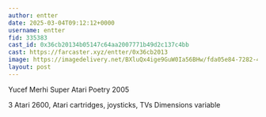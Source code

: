 ```yaml
---
author: entter
date: 2025-03-04T09:12:12+0000
username: entter
fid: 335383
cast_id: 0x36cb20134b05147c64aa2007771b49d2c137c4bb
cast: https://farcaster.xyz/entter/0x36cb2013
image: https://imagedelivery.net/BXluQx4ige9GuW0Ia56BHw/fda05e84-7282-41e6-d650-f2bf3c2d8a00/original
layout: post
---
```


Yucef Merhi Super Atari Poetry 2005

3 Atari 2600, Atari cartridges, joysticks, TVs
Dimensions variable

<img src='https://imagedelivery.net/BXluQx4ige9GuW0Ia56BHw/fda05e84-7282-41e6-d650-f2bf3c2d8a00/original' alt='' referrerpolicy='no-referrer'/>
